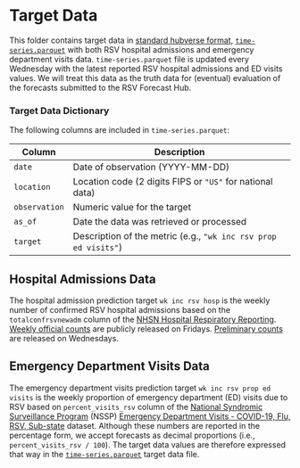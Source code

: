 # Target Data
This folder contains target data in [standard hubverse format](https://docs.hubverse.io/en/latest/user-guide/target-data.html), [`time-series.parquet`](time-series.parquet) with both RSV hospital admissions and emergency department visits data. `time-series.parquet` file is updated every Wednesday with the latest reported RSV hospital admissions and ED visits values.
We will treat this data as the truth data for (eventual) evaluation of the forecasts submitted to the RSV Forecast Hub.

### Target Data Dictionary

The following columns are included in `time-series.parquet`:

| Column       | Description                                                        |
|--------------|--------------------------------------------------------------------|
| `date`       | Date of observation (YYYY-MM-DD)                                   |
| `location`   | Location code (2 digits FIPS or `"US"` for national data)          |
| `observation`| Numeric value for the target                                       |
| `as_of`      | Date the data was retrieved or processed                           |
| `target`     | Description of the metric (e.g., `"wk inc rsv prop ed visits"`)    |



## Hospital Admissions Data

The hospital admission prediction target `wk inc rsv hosp` is the weekly number of confirmed RSV hospital admissions based on the `totalconfrsvnewadm` column of the [NHSN Hospital Respiratory Reporting](https://www.cdc.gov/nhsn/psc/hospital-respiratory-reporting.html). [Weekly official counts](https://data.cdc.gov/Public-Health-Surveillance/Weekly-Hospital-Respiratory-Data-HRD-Metrics-by-Ju/ua7e-t2fy/about_data) are publicly released on Fridays. [Preliminary counts](https://data.cdc.gov/Public-Health-Surveillance/Weekly-Hospital-Respiratory-Data-HRD-Metrics-by-Ju/mpgq-jmmr/about_data) are released on Wednesdays.

## Emergency Department Visits Data

The emergency department visits prediction target `wk inc rsv prop ed visits` is the weekly proportion of emergency department (ED) visits due to RSV based on `percent_visits_rsv` column of the [National Syndromic Surveillance Program](https://www.cdc.gov/nssp/index.html) (NSSP) [Emergency Department Visits - COVID-19, Flu, RSV, Sub-state](https://data.cdc.gov/Public-Health-Surveillance/NSSP-Emergency-Department-Visit-Trajectories-by-St/rdmq-nq56/about_data) dataset. Although these numbers are reported in the percentage form, we accept forecasts as decimal proportions (i.e., `percent_visits_rsv / 100`). The target data values are therefore expressed that way in the [`time-series.parquet`](time-series.parquet) target data file.

